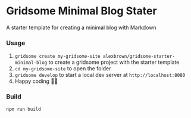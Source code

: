 # Gridsome Minimal Blog Stater

A starter template for creating a minimal blog with Markdown

### Usage 
1. `gridsome create my-gridsome-site alexbrown/gridsome-starter-minimal-blog` to create a gridsome project with the starter template
2. `cd my-gridsome-site` to open the folder
3. `gridsome develop` to start a local dev server at `http://localhost:8080`
4. Happy coding 🎉🙌

### Build
```
npm run build
```

